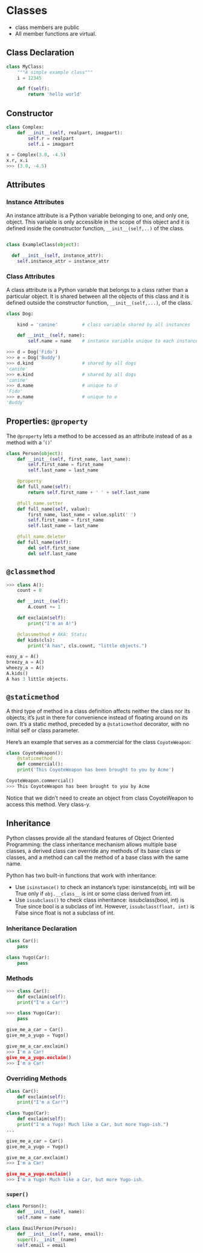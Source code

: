 # Classes

- class members are public
- All member functions are virtual.

## Class Declaration

```python
class MyClass:
    """A simple example class"""
    i = 12345

    def f(self):
        return 'hello world'
```

## Constructor

```python
class Complex:
    def __init__(self, realpart, imagpart):
        self.r = realpart
        self.i = imagpart

x = Complex(3.0, -4.5)
x.r, x.i
>>> (3.0, -4.5)
```

## Attributes

### Instance Attributes

An instance attribute is a Python variable belonging to one, and only one, object. This variable is only accessible in the scope of this object and it is defined inside the constructor function, `__init__(self,..)` of the class.

```python

class ExampleClass(object):

  def __init__(self, instance_attr):
    self.instance_attr = instance_attr
```

### Class Attributes

A class attribute is a Python variable that belongs to a class rather than a particular object. It is shared between all the objects of this class and it is defined outside the constructor function, `__init__(self,...)`, of the class.

```python
class Dog:

    kind = 'canine'         # class variable shared by all instances

    def __init__(self, name):
        self.name = name    # instance variable unique to each instance

>>> d = Dog('Fido')
>>> e = Dog('Buddy')
>>> d.kind                  # shared by all dogs
'canine'
>>> e.kind                  # shared by all dogs
'canine'
>>> d.name                  # unique to d
'Fido'
>>> e.name                  # unique to e
'Buddy'
```

## Properties: `@property`

The `@property` lets a method to be accessed as an attribute instead of as a method with a '`()`'

```python
class Person(object):
    def __init__(self, first_name, last_name):
        self.first_name = first_name
        self.last_name = last_name

    @property
    def full_name(self):
        return self.first_name + ' ' + self.last_name

    @full_name.setter
    def full_name(self, value):
        first_name, last_name = value.split(' ')
        self.first_name = first_name
        self.last_name = last_name

    @full_name.deleter
    def full_name(self):
        del self.first_name
        del self.last_name
```

## `@classmethod`

```python
>>> class A():
    count = 0

    def __init__(self):
        A.count += 1

    def exclaim(self):
        print("I'm an A!")

    @classmethod # AKA: Static
    def kids(cls):
        print("A has", cls.count, "little objects.")

easy_a = A()
breezy_a = A()
wheezy_a = A()
A.kids()
A has 3 little objects.
```

## `@staticmethod`

A third type of method in a class definition affects neither the class nor its objects; it’s just in there for convenience instead of floating around on its own. It’s a static method, preceded by a `@staticmethod` decorator, with no initial self or class parameter.

Here’s an example that serves as a commercial for the class `CoyoteWeapon`:

```python
class CoyoteWeapon():
    @staticmethod
    def commercial():
    print('This CoyoteWeapon has been brought to you by Acme')

CoyoteWeapon.commercial()
>>> This CoyoteWeapon has been brought to you by Acme
```

Notice that we didn’t need to create an object from class CoyoteWeapon to access this method. Very class-y.

## Inheritance

Python classes provide all the standard features of Object Oriented Programming: the class inheritance mechanism allows multiple base classes, a derived class can override any methods of its base class or classes, and a method can call the method of a base class with the same name.

Python has two built-in functions that work with inheritance:

- Use `isinstance()` to check an instance’s type: isinstance(obj, int) will be True only if `obj.__class__` is int or some class derived from int.
- Use `issubclass()` to check class inheritance: issubclass(bool, int) is True since bool is a subclass of int. However, `issubclass(float, int)` is False since float is not a subclass of int.

### Inheritance Declaration

```python
class Car():
    pass

class Yugo(Car):
    pass
```

### Methods

```python
>>> class Car():
    def exclaim(self):
    print("I'm a Car!")

>>> class Yugo(Car):
    pass

give_me_a_car = Car()
give_me_a_yugo = Yugo()

give_me_a_car.exclaim()
>>> I'm a Car!
give_me_a_yugo.exclaim()
>>> I'm a Car!
```

### Overriding Methods

```python
class Car():
    def exclaim(self):
    print("I'm a Car!")

class Yugo(Car):
    def exclaim(self):
    print("I'm a Yugo! Much like a Car, but more Yugo-ish.")
...

give_me_a_car = Car()
give_me_a_yugo = Yugo()

give_me_a_car.exclaim()
>>> I'm a Car!

give_me_a_yugo.exclaim()
>>> I'm a Yugo! Much like a Car, but more Yugo-ish.
```

### `super()`

```python
class Person():
    def __init__(self, name):
    self.name = name

class EmailPerson(Person):
    def __init__(self, name, email):
    super().__init__(name)
    self.email = email
```